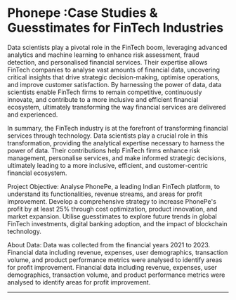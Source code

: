 # Phonepe :Case Studies & Guesstimates for FinTech Industries

Data scientists play a pivotal role in the FinTech boom, leveraging advanced analytics and machine learning to enhance risk assessment, fraud detection, and personalised financial services. Their expertise allows FinTech companies to analyse vast amounts of financial data, uncovering critical insights that drive strategic decision-making, optimise operations, and improve customer satisfaction. By harnessing the power of data, data scientists enable FinTech firms to remain competitive, continuously innovate, and contribute to a more inclusive and efficient financial ecosystem, ultimately transforming the way financial services are delivered and experienced.

In summary, the FinTech industry is at the forefront of transforming financial services through technology. Data scientists play a crucial role in this transformation, providing the analytical expertise necessary to harness the power of data. Their contributions help FinTech firms enhance risk management, personalise services, and make informed strategic decisions, ultimately leading to a more inclusive, efficient, and customer-centric financial ecosystem.

Project Objective:
Analyse PhonePe, a leading Indian FinTech platform, to understand its functionalities, revenue streams, and areas for profit improvement.
Develop a comprehensive strategy to increase PhonePe's profit by at least 25% through cost optimization, product innovation, and market expansion.
Utilise guesstimates to explore future trends in global FinTech investments, digital banking adoption, and the impact of blockchain technology.

About Data:
Data was collected from the financial years 2021 to 2023.
Financial data including revenue, expenses, user demographics, transaction volume, and product performance metrics were analysed to identify areas for profit improvement.
Financial data including revenue, expenses, user demographics, transaction volume, and product performance metrics were analysed to identify areas for profit improvement.
****
